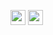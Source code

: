 <a href="//www.instagram.com/diegofrr_"><img height=24 width=24 src="https://upload.wikimedia.org/wikipedia/commons/thumb/a/a5/Instagram_icon.png/2048px-Instagram_icon.png"></a>
<a href="//www.linkedin.com/in/diegoraian"><img height=24 width=24 src="https://cdn-icons-png.flaticon.com/512/145/145807.png"></a>
